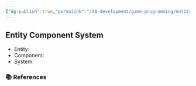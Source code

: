 ```yaml
---
{"dg-publish":true,"permalink":"/40-development/game-programming/entity-component-system/","noteIcon":"","created":"2024.01.02 15:47","updated":"2024.09.09 16:17"}
---
```



## Entity Component System

-   Entity:
-   Component:
-   System:

### 📚 References
